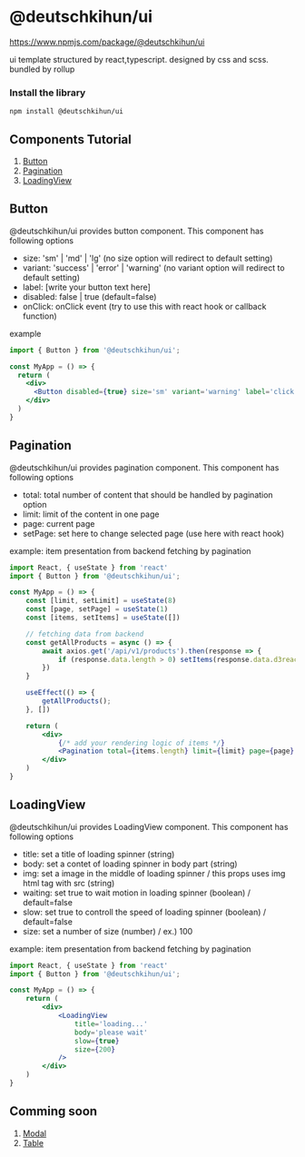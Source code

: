 # @deutschkihun/ui

https://www.npmjs.com/package/@deutschkihun/ui

ui template structured by react,typescript. designed by css and scss. bundled by rollup

### Install the library

```
npm install @deutschkihun/ui
```



## Components Tutorial 

1. [Button](#button)
1. [Pagination](#pagination)
1. [LoadingView](#loadingview)


## Button

@deutschkihun/ui provides button component. This component has following options 

- size: 'sm' | 'md' | 'lg' (no size option will redirect to default setting)
- variant: 'success' | 'error' | 'warning' (no variant option will redirect to default setting)
- label: [write your button text here]
- disabled: false | true (default=false)
- onClick: onClick event (try to use this with react hook or callback function)

example 

```jsx
import { Button } from '@deutschkihun/ui';

const MyApp = () => {
  return (
    <div>
      <Button disabled={true} size='sm' variant='warning' label='click me' onClick={() => alert("hello world")}  />
    </div>
  )
}
```


## Pagination

@deutschkihun/ui provides pagination component. This component has following options 

- total: total number of content that should be handled by pagination option
- limit: limit of the content in one page
- page: current page
- setPage: set here to change selected page (use here with react hook)

example: item presentation from backend fetching by pagination

```jsx
import React, { useState } from 'react'
import { Button } from '@deutschkihun/ui';

const MyApp = () => {
    const [limit, setLimit] = useState(8)
    const [page, setPage] = useState(1)
    const [items, setItems] = useState([])

    // fetching data from backend
    const getAllProducts = async () => {
        await axios.get('/api/v1/products').then(response => {
            if (response.data.length > 0) setItems(response.data.d3react)
        })
    }

    useEffect(() => {
        getAllProducts();
    }, [])

    return (
        <div>
            {/* add your rendering logic of items */}
            <Pagination total={items.length} limit={limit} page={page} setPage={setPage} />
        </div>
    )
}
```


## LoadingView

@deutschkihun/ui provides LoadingView component. This component has following options 

- title: set a title of loading spinner (string)
- body: set a contet of loading spinner in body part (string)
- img: set a image in the middle of loading spinner / this props uses img html tag with src (string)
- waiting: set true to wait motion in loading spinner  (boolean) / default=false
- slow: set true to controll the speed of loading spinner  (boolean) / default=false
- size: set a number of size (number) / ex.) 100 

example: item presentation from backend fetching by pagination

```jsx
import React, { useState } from 'react'
import { Button } from '@deutschkihun/ui';

const MyApp = () => {
    return (
        <div>
            <LoadingView 
                title='loading...'
                body='please wait'
                slow={true}
                size={200}
            />
        </div>
    )
}
```

## Comming soon

1. [Modal](#modal)
1. [Table](#table)
 
